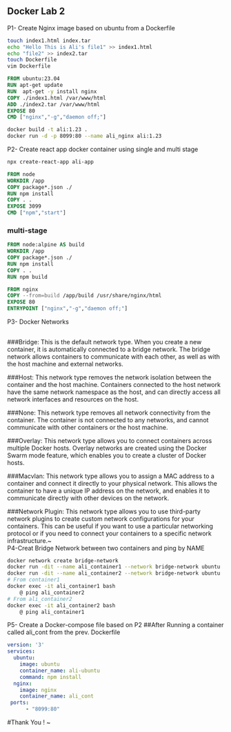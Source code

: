 ## Docker Lab 2

P1- Create Nginx image based on ubuntu from a Dockerfile
```bash 
touch index1.html index.tar
echo "Hello This is Ali's file1" >> index1.html
echo "file2" >> index2.tar
touch Dockerfile 
vim Dockerfile
```
```Dockerfile
FROM ubuntu:23.04
RUN apt-get update
RUN  apt-get -y install nginx
COPY ./index1.html /var/www/html
ADD ./index2.tar /var/www/html
EXPOSE 80
CMD ["nginx","-g","daemon off;"]
```
```bash
docker build -t ali:1.23 .
docker run -d -p 8099:80 --name ali_nginx ali:1.23
```
P2- Create react app docker container using single and multi stage

```bash
npx create-react-app ali-app
```
```Dockerfile
FROM node
WORKDIR /app
COPY package*.json ./
RUN npm install
COPY . .
EXPOSE 3099
CMD ["npm","start"]
```
### multi-stage

```Dockerfile
FROM node:alpine AS build
WORKDIR /app
COPY package*.json ./
RUN npm install
COPY . .
RUN npm build

FROM nginx
COPY --from=build /app/build /usr/share/nginx/html
EXPOSE 80
ENTRYPOINT ["nginx","-g","daemon off;"]
```

P3- Docker Networks

##
###Bridge: This is the default network type. When you create a new container, it is automatically connected to a bridge network. The bridge network allows containers to communicate with each other, as well as with the host machine and external networks.

###Host: This network type removes the network isolation between the container and the host machine. Containers connected to the host network have the same network namespace as the host, and can directly access all network interfaces and resources on the host.

###None: This network type removes all network connectivity from the container. The container is not connected to any networks, and cannot communicate with other containers or the host machine.

###Overlay: This network type allows you to connect containers across multiple Docker hosts. Overlay networks are created using the Docker Swarm mode feature, which enables you to create a cluster of Docker hosts.

###Macvlan: This network type allows you to assign a MAC address to a container and connect it directly to your physical network. This allows the container to have a unique IP address on the network, and enables it to communicate directly with other devices on the network.

###Network Plugin: This network type allows you to use third-party network plugins to create custom network configurations for your containers. This can be useful if you want to use a particular networking protocol or if you need to connect your containers to a specific network infrastructure.~                                                 
P4-Creat Bridge Network between two containers and ping by NAME

```bash
docker network create bridge-network
docker run -dit --name ali_container1 --network bridge-network ubuntu
docker run -dit --name ali_container2 --network bridge-network ubuntu
# From container1
docker exec -it ali_container1 bash
    @ ping ali_container2
# From ali_container2
docker exec -it ali_container2 bash
    @ ping ali_container1
```

P5- Create a Docker-compose file based on P2
##After Running a container called ali_cont from the prev. Dockerfile

```YAML
version: '3'
services:
  ubuntu:
    image: ubuntu
    container_name: ali-ubuntu
    command: npm install
  nginx:
    image: nginx
    container_name: ali_cont
 ports:
      - "8099:80"
```

#Thank You !
~                                       



